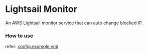 # Lightsail Monitor
An AWS Lightsail monitor service that can auto change blocked IP.

### How to use
refer:  [config.example.yml](cmd/config.example.yml)
